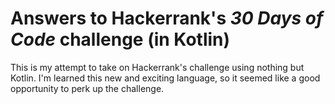# Answers to Hackerrank's _30 Days of Code_ challenge (in Kotlin)

This is my attempt to take on Hackerrank's challenge using nothing but Kotlin. I'm learned this new and exciting
language, so it seemed like a good opportunity to perk up the challenge.